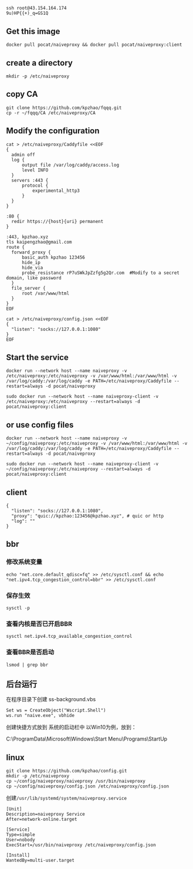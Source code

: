 ##
```
ssh root@43.154.164.174
9u)HP{{+)_q=GS1Q
```

## Get this image
```
docker pull pocat/naiveproxy && docker pull pocat/naiveproxy:client
```
## create a directory
```
mkdir -p /etc/naiveproxy
```
## copy CA 
```
git clone https://github.com/kpzhao/fqqq.git
cp -r ~/fqqq/CA /etc/naiveproxy/CA
```
## Modify the configuration
```
cat > /etc/naiveproxy/Caddyfile <<EOF
{
  admin off
  log {
      output file /var/log/caddy/access.log
      level INFO
  }
  servers :443 {
      protocol {
          experimental_http3
      }
  }
}

:80 {
  redir https://{host}{uri} permanent
}

:443, kpzhao.xyz
tls kaipengzhao@gmail.com
route {
  forward_proxy {
      basic_auth kpzhao 123456
      hide_ip
      hide_via
      probe_resistance rP7uSWkJpZzfg5g2Qr.com  #Modify to a secret domain, like password
  }
  file_server {
      root /var/www/html
  }
}
EOF
```
```
cat > /etc/naiveproxy/config.json <<EOF
{
  "listen": "socks://127.0.0.1:1080"
}
EOF
```
## Start the service
```
docker run --network host --name naiveproxy -v /etc/naiveproxy:/etc/naiveproxy -v /var/www/html:/var/www/html -v /var/log/caddy:/var/log/caddy -e PATH=/etc/naiveproxy/Caddyfile --restart=always -d pocat/naiveproxy
```
```
sudo docker run --network host --name naiveproxy-client -v /etc/naiveproxy:/etc/naiveproxy --restart=always -d pocat/naiveproxy:client
```
## or use config files
```
docker run --network host --name naiveproxy -v ~/config/naiveproxy:/etc/naiveproxy -v /var/www/html:/var/www/html -v /var/log/caddy:/var/log/caddy -e PATH=/etc/naiveproxy/Caddyfile --restart=always -d pocat/naiveproxy
```
```
sudo docker run --network host --name naiveproxy-client -v ~/config/naiveproxy:/etc/naiveproxy --restart=always -d pocat/naiveproxy:client
```

## client
```
{
  "listen": "socks://127.0.0.1:1080",
  "proxy": "quic://kpzhao:123456@kpzhao.xyz", # quic or http
  "log": ""
}
```
## bbr
### 修改系统变量
```
echo "net.core.default_qdisc=fq" >> /etc/sysctl.conf && echo "net.ipv4.tcp_congestion_control=bbr" >> /etc/sysctl.conf
```
### 保存生效
```
sysctl -p
```
### 查看内核是否已开启BBR
```
sysctl net.ipv4.tcp_available_congestion_control
```
### 查看BBR是否启动
```
lsmod | grep bbr
```
## 后台运行
在程序目录下创建 ss-background.vbs
```
Set ws = CreateObject("Wscript.Shell")   
ws.run "naive.exe", vbhide
```
创建快捷方式放到 系统的启动栏中
以Win10为例，放到：

C:\ProgramData\Microsoft\Windows\Start Menu\Programs\StartUp

## linux
```
git clone https://github.com/kpzhao/config.git 
mkdir -p /etc/naiveproxy
cp ~/config/naiveproxy/naiveproxy /usr/bin/naiveproxy
cp ~/config/naiveproxy/config.json /etc/naiveproxy/config.json    
```
创建`/usr/lib/systemd/system/naiveproxy.service`

```
[Unit]
Description=naiveproxy Service
After=network-online.target

[Service]
Type=simple
User=nobody
ExecStart=/usr/bin/naiveproxy /etc/naiveproxy/config.json

[Install]
WantedBy=multi-user.target
```
